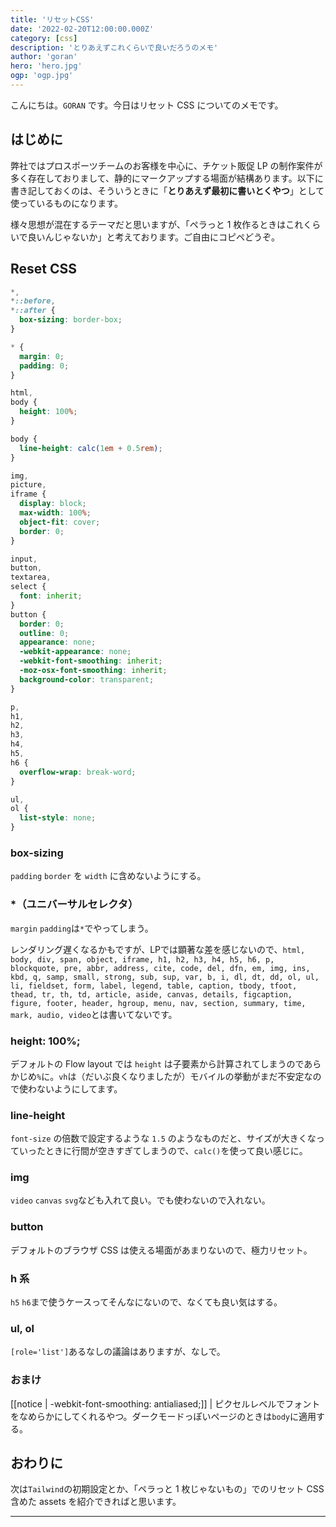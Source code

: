 ```yaml
---
title: 'リセットCSS'
date: '2022-02-20T12:00:00.000Z'
category: [css]
description: 'とりあえずこれくらいで良いだろうのメモ'
author: 'goran'
hero: 'hero.jpg'
ogp: 'ogp.jpg'
---
```


こんにちは。`GORAN` です。今日はリセット CSS についてのメモです。

## はじめに

弊社ではプロスポーツチームのお客様を中心に、チケット販促 LP の制作案件が多く存在しておりまして、静的にマークアップする場面が結構あります。以下に書き記しておくのは、そういうときに「**とりあえず最初に書いとくやつ**」として使っているものになります。

様々思想が混在するテーマだと思いますが、「ペラっと 1 枚作るときはこれくらいで良いんじゃないか」と考えております。ご自由にコピペどうぞ。

## Reset CSS

```css:title=reset.css
*,
*::before,
*::after {
  box-sizing: border-box;
}

* {
  margin: 0;
  padding: 0;
}

html,
body {
  height: 100%;
}

body {
  line-height: calc(1em + 0.5rem);
}

img,
picture,
iframe {
  display: block;
  max-width: 100%;
  object-fit: cover;
  border: 0;
}

input,
button,
textarea,
select {
  font: inherit;
}
button {
  border: 0;
  outline: 0;
  appearance: none;
  -webkit-appearance: none;
  -webkit-font-smoothing: inherit;
  -moz-osx-font-smoothing: inherit;
  background-color: transparent;
}

p,
h1,
h2,
h3,
h4,
h5,
h6 {
  overflow-wrap: break-word;
}

ul,
ol {
  list-style: none;
}
```

### box-sizing

`padding` `border` を `width` に含めないようにする。

### \*（ユニバーサルセレクタ）

`margin` `padding`は`*`でやってしまう。

レンダリング遅くなるかもですが、LPでは顕著な差を感じないので、`html, body, div, span, object, iframe, h1, h2, h3, h4, h5, h6, p, blockquote, pre, abbr, address, cite, code, del, dfn, em, img, ins, kbd, q, samp, small, strong, sub, sup, var, b, i, dl, dt, dd, ol, ul, li, fieldset, form, label, legend, table, caption, tbody, tfoot, thead, tr, th, td, article, aside, canvas, details, figcaption, figure, footer, header, hgroup, menu, nav, section, summary, time, mark, audio, video`とは書いてないです。

### height: 100%;

デフォルトの Flow layout では `height` は子要素から計算されてしまうのであらかじめ`%`に。`vh`は（だいぶ良くなりましたが）モバイルの挙動がまだ不安定なので使わないようにしてます。

### line-height

`font-size` の倍数で設定するような `1.5` のようなものだと、サイズが大きくなっていったときに行間が空きすぎてしまうので、`calc()`を使って良い感じに。

### img

`video` `canvas` `svg`なども入れて良い。でも使わないので入れない。

### button

デフォルトのブラウザ CSS は使える場面があまりないので、極力リセット。

### h 系

`h5` `h6`まで使うケースってそんなにないので、なくても良い気はする。

### ul, ol

`[role='list']`あるなしの議論はありますが、なしで。

### おまけ
[[notice | -webkit-font-smoothing: antialiased;]]
| ピクセルレベルでフォントをなめらかにしてくれるやつ。ダークモードっぽいページのときは`body`に適用する。

## おわりに

次は`Tailwind`の初期設定とか、「ペラっと 1 枚じゃないもの」でのリセット CSS 含めた assets を紹介できればと思います。

---

